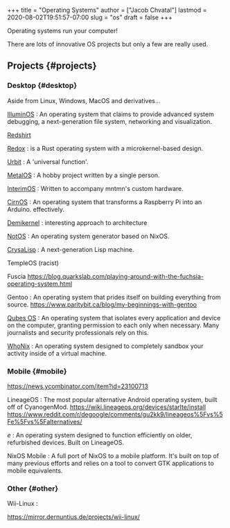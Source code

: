 +++
title = "Operating Systems"
author = ["Jacob Chvatal"]
lastmod = 2020-08-02T19:51:57-07:00
slug = "os"
draft = false
+++

Operating systems run your computer!

There are lots of innovative OS projects but only a few are really used.


## Projects {#projects}


### Desktop {#desktop}

Aside from Linux, Windows, MacOS and derivatives...

[IlluminOS](https://illuminos.org)
: An operating system that claims to provide advanced system debugging, a next-generation file system, networking and visualization.

[Redshirt](https://github.com/tomaka/redshirt)

[Redox](https://gitlab.redox-os.org/redox-os/redox)
: is a Rust operating system with a microkernel-based design.

[Urbit](https://github.com/urbit/urbit)
: A 'universal function'.

[MetalOS](https://github.com/toddsharpe/MetalOS)
: A hobby project written by a single person.

[InterimOS](https://github.com/mntmn/interim)
: Written to accompany mntmn's custom hardware.

[CirnOS](https://github.com/mchlmmc/CirnOS)
: An operating system that transforms a Raspberry Pi into an Arduino. effectively.

[Demikernel](https://github.com/demikernel/demikernel)
: interesting approach to architecture

[NotOS](https://github.com/cleverca22/not-os)
: An operating system generator based on NixOS.

[CrysaLisp](https://github.com/vygr/ChrysaLisp)
: A next-generation Lisp machine.

TempleOS (racist)

Fuscia <https://blog.quarkslab.com/playing-around-with-the-fuchsia-operating-system.html>

Gentoo
: An operating system that prides itself on building everything from source.
    <https://www.paritybit.ca/blog/my-beginnings-with-gentoo>

[Qubes OS](https://www.qubes-os.org/intro/)
: An operating system that isolates every application and device on the computer, granting permission to each only when necessary. Many journalists and security professionals rely on this.

[WhoNix](https://www.whonix.org/)
: An operating system designed to completely sandbox your activity inside of a virtual machine.


### Mobile {#mobile}

<https://news.ycombinator.com/item?id=23100713>

LineageOS
: The most popular alternative Android operating system, built off of CyanogenMod.
    <https://wiki.lineageos.org/devices/starlte/install>
    <https://www.reddit.com/r/degoogle/comments/gu2kk9/lineageos%5Fvs%5Fe%5Fvs%5Falternatives/>

_e_
: An operating system designed to function efficiently on older, refurbished devices. Built on LineageOS.

NixOS Mobile
: A full port of NixOS to a mobile platform. It's built on top of many previous efforts and relies on a tool to convert GTK applications to mobile equivalents.


### Other {#other}

Wii-Linux
:

<https://mirror.dernuntius.de/projects/wii-linux/>
